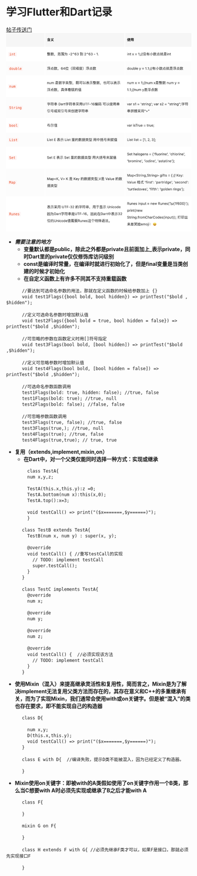 # 学习Flutter和Dart记录
[帖子传送门](https://juejin.cn/post/6844903972625448973)  
![image](https://github.com/SilenceWeak/mylinux/blob/master/pictures/DartDataType.png)

* ***需要注意的地方***
  * **变量默认都是public，除此之外都是private且前面加上_表示private，同时Dart里的private仅仅修饰库访问级别**
  * **const是编译时常量，在编译时就进行初始化了，但是final变量是当类创建的时候才初始化**
  * **在自定义函数上有许多不同其不支持重载函数**
```
      //要达到可选命名参数的用法，那就在定义函数的时候给参数加上 {}
      void test1Flags({bool bold, bool hidden}) => printTest("$bold , $hidden");

      //定义可选命名参数时增加默认值
      void test2Flags({bool bold = true, bool hidden = false}) => printTest("$bold ,$hidden");

      //可忽略的参数在函数定义时用[]符号指定
      void test3Flags(bool bold, [bool hidden]) => printTest("$bold ,$hidden");

      //定义可忽略参数时增加默认值
      void test4Flags(bool bold, [bool hidden = false]) => printTest("$bold ,$hidden");

      //可选命名参数函数调用
      test1Flags(bold: true, hidden: false); //true, false
      test1Flags(bold: true); //true, null
      test2Flags(bold: false); //false, false

      //可忽略参数函数调用
      test3Flags(true, false); //true, false
      test3Flags(true,); //true, null
      test4Flags(true); //true, false
      test4Flags(true,true); // true, true
```
  * **复用（extends,implement,mixin,on）**
    * **在Dart中，对一个父类仅能同时选择一种方式：实现或继承**
```
        class TestA{
        num x,y,z;

        TestA(this.x,this.y):z =0;
        TestA.bottom(num x):this(x,0);
        TestA.top():x=3;

        void testCall() => print("($x=======,$y======)");
        }

      class TestB extends TestA{
        TestB(num x, num y) : super(x, y);

        @override
        void testCall() { //重写testCall的实现
          // TODO: implement testCall
          super.testCall();
        }
      }

      class TestC implements TestA{
        @override
        num x;

        @override
        num y;

        @override
        num z;

        @override
        void testCall() {  //必须实现该方法
          // TODO: implement testCall
        }
      }
```
  * **使用Mixin（混入）来提高继承灵活性和复用性，简而言之，Mixin是为了解决implement无法复用父类方法而存在的，其存在意义和C++的多重继承有关，而为了实现Mixin，我们通常会使用with或on关键字。但是被“混入”的类也存在要求，即不能实现自己的构造器**
```
      class D{

        num x,y;
        D(this.x,this.y);
        void testCall() => print("($x=======,$y======)");
      }

      class E with D{  //编译失败，提示D类不能被混入，因为已经定义了构造器。

      }
```
  * **Mixin使用on关键字：即被with的A类假如使用了on关键字作用一个B类，那么当C想要with A时必须先实现或继承了B之后才能with A**
```
      class F{

      }

      mixin G on F{

      }

      class H extends F with G{ //必须先继承F类才可以，如果F是接口，那就必须先实现接口F

      }
```
